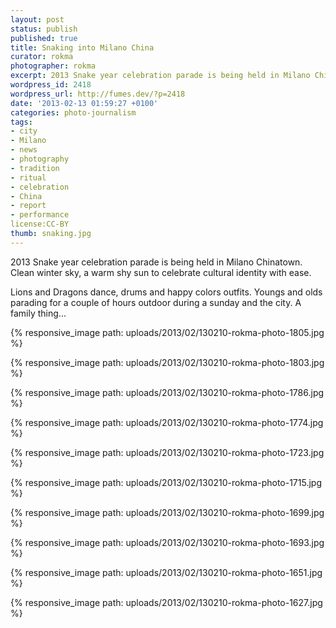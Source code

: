```yaml
---
layout: post
status: publish
published: true
title: Snaking into Milano China
curator: rokma
photographer: rokma
excerpt: 2013 Snake year celebration parade is being held in Milano Chinatown.
wordpress_id: 2418
wordpress_url: http://fumes.dev/?p=2418
date: '2013-02-13 01:59:27 +0100'
categories: photo-journalism
tags:
- city
- Milano
- news
- photography
- tradition
- ritual
- celebration
- China
- report
- performance
license:CC-BY
thumb: snaking.jpg
---
```


2013 Snake year celebration parade is being held in Milano Chinatown. Clean winter sky, a warm shy sun to celebrate cultural identity with ease.

Lions and Dragons dance, drums and happy colors outfits. Youngs and olds parading for a couple of hours outdoor during a sunday and the city. A family thing... 


{% responsive_image path: uploads/2013/02/130210-rokma-photo-1805.jpg %}

{% responsive_image path: uploads/2013/02/130210-rokma-photo-1803.jpg %}

{% responsive_image path: uploads/2013/02/130210-rokma-photo-1786.jpg %}

{% responsive_image path: uploads/2013/02/130210-rokma-photo-1774.jpg %}

{% responsive_image path: uploads/2013/02/130210-rokma-photo-1723.jpg %}

{% responsive_image path: uploads/2013/02/130210-rokma-photo-1715.jpg %}

{% responsive_image path: uploads/2013/02/130210-rokma-photo-1699.jpg %}

{% responsive_image path: uploads/2013/02/130210-rokma-photo-1693.jpg %}

{% responsive_image path: uploads/2013/02/130210-rokma-photo-1651.jpg %}

{% responsive_image path: uploads/2013/02/130210-rokma-photo-1627.jpg %}


